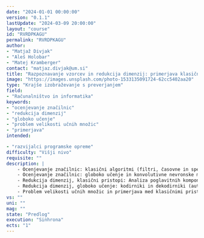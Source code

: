 ```yaml
---
date: "2024-01-01 00:00:00" 
version: "0.1.1"
lastUpdate: "2024-03-09 20:00:00"
layout: "course"
id: "RVRDPKAGU"
permalink: "RVRDPKAGU"
author:
- "Matjaž Divjak"
- "Aleš Holobar"
- "Matej Kramberger"
contact: "matjaz.divjak@um.si"
title: "Razpoznavanje vzorcev in redukcija dimenzij: primerjava klasičnih algoritmov in globokega učenja"
image: "https://images.unsplash.com/photo-1533135091724-62cc5402aa20"
type: "Krajše izobraževanje s preverjanjem"
field:
- "Računalništvo in informatika"
keywords:
- "ocenjevanje značilnic"
- "redukcija dimenzij"
- "globoko učenje"
- "problem velikosti učnih množic"
- "primerjava"
intended:

- "razvijalci programske opreme"
difficulty: "Višji nivo"
requisite: ""
description: |
    - Ocenjevanje značilnic: klasični algoritmi (filtri, časovne in spektralne značilnice), 
    - Ocenjevanje značilnic: globoko učenje in konvolutivne nevronske mreže 
    - Redukcija dimenzij, klasični pristopi: Analiza poglavitnih komponent (PCA), Analiza neodvisnih komponent (ICA)
    - Redukcija dimenzij, globoko učenje: kodirniki in dekodirniki (autoencoders);
    - Problem velikosti učnih množic in primerjava med klasičnimi pristopi in globokim učenjem.
vs: ""
uni: ""
mag: ""
state: "Predlog"
execution: "Sinhrona"
ects: "1"
---
```

